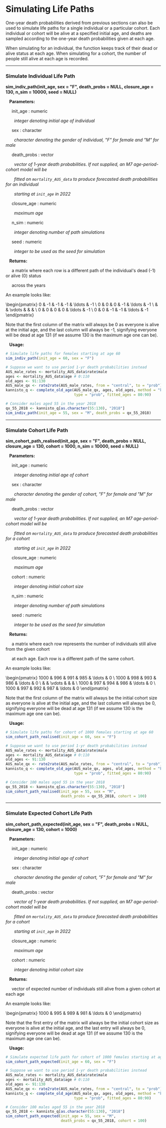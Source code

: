# Simulating Life Paths

One-year death probabilities derived from previous sections can also be used to simulate life paths
for a single individual or a particular cohort. Each individual or cohort will be alive at a 
specified initial age, and deaths are sampled according to the one-year death probabilities 
given at each age.

When simulating for an individual, the function keeps track of their
dead or alive status at each age.
When simulating for a cohort, the number of people still alive at each age is recorded.

---

### Simulate Individual Life Path

**sim_indiv_path(init_age, sex = "F", death_probs = NULL, closure_age = 130, n_sim = 10000, seed = NULL)**

&nbsp;&nbsp; **Parameters:**

&nbsp;&nbsp;&nbsp;&nbsp; init_age : numeric

&nbsp;&nbsp;&nbsp;&nbsp;&nbsp;&nbsp; *integer denoting initial age of individual*

&nbsp;&nbsp;&nbsp;&nbsp; sex : character

&nbsp;&nbsp;&nbsp;&nbsp;&nbsp;&nbsp; *character denoting the gender of individual, "F" for female and
"M" for male*

&nbsp;&nbsp;&nbsp;&nbsp; death_probs : vector

&nbsp;&nbsp;&nbsp;&nbsp;&nbsp;&nbsp; *vector of 1-year death probabilities. If not supplied, an M7
age-period-cohort model will be* 

&nbsp;&nbsp;&nbsp;&nbsp;&nbsp;&nbsp; *fitted on `mortality_AUS_data` to produce forecasted
death probabilities for an individual* 

&nbsp;&nbsp;&nbsp;&nbsp;&nbsp;&nbsp; *starting at `init_age` in 2022*

&nbsp;&nbsp;&nbsp;&nbsp; closure_age : numeric

&nbsp;&nbsp;&nbsp;&nbsp;&nbsp;&nbsp; *maximum age*

&nbsp;&nbsp;&nbsp;&nbsp; n_sim : numeric

&nbsp;&nbsp;&nbsp;&nbsp;&nbsp;&nbsp; *integer denoting number of path simulations*

&nbsp;&nbsp;&nbsp;&nbsp; seed : numeric

&nbsp;&nbsp;&nbsp;&nbsp;&nbsp;&nbsp; *integer to be used as the seed for simulation*

&nbsp;&nbsp; **Returns:**

&nbsp;&nbsp;&nbsp;&nbsp; a matrix where each row is a different path of the individual's dead (-1)
or alive (0) status 

&nbsp;&nbsp;&nbsp;&nbsp; across the years

An example looks like: 

\begin{pmatrix}
0 & -1 & -1 & -1 & \ldots & -1 \\
0 & 0 & 0 & -1 & \ldots & -1 \\
 &  &  \vdots & & & \\
0 & 0 & 0 & 0 & \ldots & -1 \\
0 & 0 & -1 & -1 & \ldots & -1
\end{pmatrix}

Note that the first column of the matrix will always be 0 as everyone is alive at the initial age,
and the last column will always be -1, signifying everyone will be dead at age 131 (if we assume 130 is the
maximum age one can be). 

&nbsp;&nbsp; **Usage:**

```r
# Simulate life paths for females starting at age 60
sim_indiv_path(init_age = 60, sex = "F")

# Suppose we want to use period 1-yr death probabilities instead
AUS_male_rates <- mortality_AUS_data$rate$male
ages <- mortality_AUS_data$age # 0:110
old_ages <- 91:130
AUS_male_qx <- rate2rate(AUS_male_rates, from = "central", to = "prob")
kannisto_q <- complete_old_age(AUS_male_qx, ages, old_ages, method = "kannisto",
                               type = "prob", fitted_ages = 80:90)

# Consider males aged 55 in the year 2018
qx_55_2018 <- kannisto_q[as.character(55:130), "2018"]
sim_indiv_path(init_age = 55, sex = "M", death_probs = qx_55_2018)                         
```

---

### Simulate Cohort Life Path

**sim_cohort_path_realised(init_age, sex = "F", death_probs = NULL, closure_age = 130,
cohort = 1000, n_sim = 10000, seed = NULL)**

&nbsp;&nbsp; **Parameters:**

&nbsp;&nbsp;&nbsp;&nbsp; init_age : numeric

&nbsp;&nbsp;&nbsp;&nbsp;&nbsp;&nbsp; *integer denoting initial age of cohort*

&nbsp;&nbsp;&nbsp;&nbsp; sex : character

&nbsp;&nbsp;&nbsp;&nbsp;&nbsp;&nbsp; *character denoting the gender of cohort, "F" for female and
"M" for male*

&nbsp;&nbsp;&nbsp;&nbsp; death_probs : vector

&nbsp;&nbsp;&nbsp;&nbsp;&nbsp;&nbsp; *vector of 1-year death probabilities. If not supplied, an M7
age-period-cohort model will be* 

&nbsp;&nbsp;&nbsp;&nbsp;&nbsp;&nbsp; *fitted on `mortality_AUS_data` to produce forecasted
death probabilities for a cohort* 

&nbsp;&nbsp;&nbsp;&nbsp;&nbsp;&nbsp; *starting at `init_age` in 2022*

&nbsp;&nbsp;&nbsp;&nbsp; closure_age : numeric

&nbsp;&nbsp;&nbsp;&nbsp;&nbsp;&nbsp; *maximum age*

&nbsp;&nbsp;&nbsp;&nbsp; cohort : numeric

&nbsp;&nbsp;&nbsp;&nbsp;&nbsp;&nbsp; *integer denoting initial cohort size*

&nbsp;&nbsp;&nbsp;&nbsp; n_sim : numeric

&nbsp;&nbsp;&nbsp;&nbsp;&nbsp;&nbsp; *integer denoting number of path simulations*

&nbsp;&nbsp;&nbsp;&nbsp; seed : numeric

&nbsp;&nbsp;&nbsp;&nbsp;&nbsp;&nbsp; *integer to be used as the seed for simulation*

&nbsp;&nbsp; **Returns:**

&nbsp;&nbsp;&nbsp;&nbsp; a matrix where each row represents the number of individuals still alive
from the given cohort 

&nbsp;&nbsp;&nbsp;&nbsp; at each age. Each row is a different path of the same cohort.

An example looks like: 

\begin{pmatrix}
1000 & 996 & 991 & 985 & \ldots & 0 \\
1000 & 998 & 993 & 986 & \ldots & 0 \\
 &  &  \vdots & & & \\
1000 & 997 & 994 & 986 & \ldots & 0 \\
1000 & 997 & 992 & 987 & \ldots & 0
\end{pmatrix}

Note that the first column of the matrix will always be the initial cohort size as everyone is alive at the initial age,
and the last column will always be 0, signifying everyone will be dead at age 131 (if we assume 130 is the
maximum age one can be). 

&nbsp;&nbsp; **Usage:**

```r
# Simulate life paths for cohort of 1000 females starting at age 60
sim_cohort_path_realised(init_age = 60, sex = "F")

# Suppose we want to use period 1-yr death probabilities instead
AUS_male_rates <- mortality_AUS_data$rate$male
ages <- mortality_AUS_data$age # 0:110
old_ages <- 91:130
AUS_male_qx <- rate2rate(AUS_male_rates, from = "central", to = "prob")
kannisto_q <- complete_old_age(AUS_male_qx, ages, old_ages, method = "kannisto",
                               type = "prob", fitted_ages = 80:90)

# Consider 100 males aged 55 in the year 2018
qx_55_2018 <- kannisto_q[as.character(55:130), "2018"]
sim_cohort_path_realised(init_age = 55, sex = "M",
                         death_probs = qx_55_2018, cohort = 100)                         
```

---

### Simulate Expected Cohort Life Path

**sim_cohort_path_expected(init_age, sex = "F", death_probs = NULL, closure_age = 130,
cohort = 1000)**

&nbsp;&nbsp; **Parameters:**

&nbsp;&nbsp;&nbsp;&nbsp; init_age : numeric

&nbsp;&nbsp;&nbsp;&nbsp;&nbsp;&nbsp; *integer denoting initial age of cohort*

&nbsp;&nbsp;&nbsp;&nbsp; sex : character

&nbsp;&nbsp;&nbsp;&nbsp;&nbsp;&nbsp; *character denoting the gender of cohort, "F" for female and
"M" for male*

&nbsp;&nbsp;&nbsp;&nbsp; death_probs : vector

&nbsp;&nbsp;&nbsp;&nbsp;&nbsp;&nbsp; *vector of 1-year death probabilities. If not supplied, an M7
age-period-cohort model will be* 

&nbsp;&nbsp;&nbsp;&nbsp;&nbsp;&nbsp; *fitted on `mortality_AUS_data` to produce forecasted
death probabilities for a cohort* 

&nbsp;&nbsp;&nbsp;&nbsp;&nbsp;&nbsp; *starting at `init_age` in 2022*

&nbsp;&nbsp;&nbsp;&nbsp; closure_age : numeric

&nbsp;&nbsp;&nbsp;&nbsp;&nbsp;&nbsp; *maximum age*

&nbsp;&nbsp;&nbsp;&nbsp; cohort : numeric

&nbsp;&nbsp;&nbsp;&nbsp;&nbsp;&nbsp; *integer denoting initial cohort size*

&nbsp;&nbsp; **Returns:**

&nbsp;&nbsp;&nbsp;&nbsp; vector of expected number of individuals still alive 
from a given cohort at each age

An example looks like: 

\begin{pmatrix}
1000 & 995 & 989 & 981 & \ldots & 0
\end{pmatrix}

Note that the first entry of the matrix will always be the initial cohort size as everyone is alive at the initial age,
and the last entry will always be 0, signifying everyone will be dead at age 131 (if we assume 130 is the
maximum age one can be). 

&nbsp;&nbsp; **Usage:**

```r
# Simulate expected life path for cohort of 1000 females starting at age 60
sim_cohort_path_expected(init_age = 60, sex = "F")

# Suppose we want to use period 1-yr death probabilities instead
AUS_male_rates <- mortality_AUS_data$rate$male
ages <- mortality_AUS_data$age # 0:110
old_ages <- 91:130
AUS_male_qx <- rate2rate(AUS_male_rates, from = "central", to = "prob")
kannisto_q <- complete_old_age(AUS_male_qx, ages, old_ages, method = "kannisto",
                               type = "prob", fitted_ages = 80:90)

# Consider 100 males aged 55 in the year 2018
qx_55_2018 <- kannisto_q[as.character(55:130), "2018"]
sim_cohort_path_expected(init_age = 55, sex = "M",
                         death_probs = qx_55_2018, cohort = 100)
```